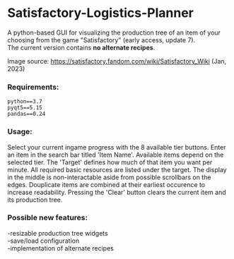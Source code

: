# Satisfactory-Logistics-Planner
A python-based GUI for visualizing the production tree of an item of your choosing from the game "Satisfactory" (early access, update 7).  
The current version contains **no alternate recipes**.

Image source: https://satisfactory.fandom.com/wiki/Satisfactory_Wiki (Jan, 2023)
### Requirements:
```
python==3.7
pyqt5==5.15
pandas==0.24
```
### Usage:
Select your current ingame progress with the 8 available tier buttons. Enter an item in the search bar titled 'Item Name'. Available items depend on the selected tier. The 'Target' defines how much of that item you want per minute. All required basic resources are listed under the target. The display in the middle is non-interactable aside from possible scrollbars on the edges. Douplicate items are combined at their earliest occurence to increase readability. Pressing the 'Clear' button clears the current item and its production tree.
### Possible new features:
-resizable production tree widgets  
-save/load configuration  
-implementation of alternate recipes
